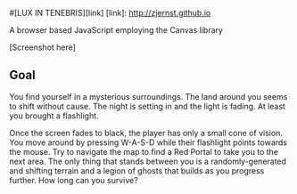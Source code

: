 #[LUX IN TENEBRIS][link]
[link]: http://zjernst.github.io

A browser based JavaScript employing the Canvas library

[Screenshot here]

## Goal

You find yourself in a mysterious surroundings. The land around you seems to
shift without cause. The night is setting in and the light is fading. At least
you brought a flashlight.

Once the screen fades to black, the player has only a small cone of vision.
You move around by pressing W-A-S-D while their flashlight points towards
the mouse. Try to navigate the map to find a Red Portal to take you to the next
area. The only thing that stands between you is a randomly-generated and shifting
terrain and a legion of ghosts that builds as you progress further. How long
can you survive?
